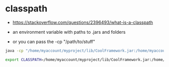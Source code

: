 # classpath

- https://stackoverflow.com/questions/2396493/what-is-a-classpath

- an environment variable with paths to .jars and folders
- or you can pass the -cp "/path/to/stuff"


```bash
java -cp "/home/myaccount/myproject/lib/CoolFramework.jar:/home/myaccount/myproject/output/"  MyMainClass
```

```bash
export CLASSPATH=/home/myaccount/myproject/lib/CoolFramework.jar:/home/myaccount/myproject/output/
```
